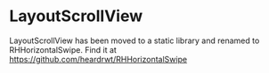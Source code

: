 LayoutScrollView
================

LayoutScrollView has been moved to a static library and renamed to RHHorizontalSwipe. Find it at https://github.com/heardrwt/RHHorizontalSwipe